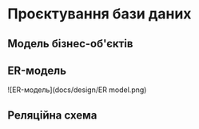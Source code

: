 # Проєктування бази даних

## Mодель бізнес-об'єктів

## ER-модель
![ER-модель](docs/design/ER model.png)
## Реляційна схема

